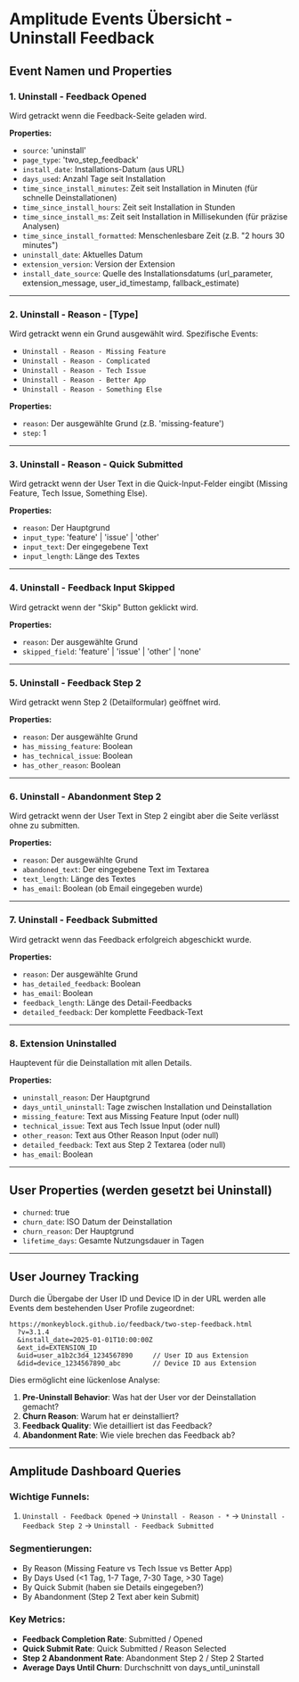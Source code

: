 # Amplitude Events Übersicht - Uninstall Feedback

## Event Namen und Properties

### 1. **Uninstall - Feedback Opened**
Wird getrackt wenn die Feedback-Seite geladen wird.

**Properties:**
- `source`: 'uninstall'
- `page_type`: 'two_step_feedback'
- `install_date`: Installations-Datum (aus URL)
- `days_used`: Anzahl Tage seit Installation
- `time_since_install_minutes`: Zeit seit Installation in Minuten (für schnelle Deinstallationen)
- `time_since_install_hours`: Zeit seit Installation in Stunden
- `time_since_install_ms`: Zeit seit Installation in Millisekunden (für präzise Analysen)
- `time_since_install_formatted`: Menschenlesbare Zeit (z.B. "2 hours 30 minutes")
- `uninstall_date`: Aktuelles Datum
- `extension_version`: Version der Extension
- `install_date_source`: Quelle des Installationsdatums (url_parameter, extension_message, user_id_timestamp, fallback_estimate)

---

### 2. **Uninstall - Reason - [Type]**
Wird getrackt wenn ein Grund ausgewählt wird. Spezifische Events:
- `Uninstall - Reason - Missing Feature`
- `Uninstall - Reason - Complicated`
- `Uninstall - Reason - Tech Issue`
- `Uninstall - Reason - Better App`
- `Uninstall - Reason - Something Else`

**Properties:**
- `reason`: Der ausgewählte Grund (z.B. 'missing-feature')
- `step`: 1

---

### 3. **Uninstall - Reason - Quick Submitted**
Wird getrackt wenn der User Text in die Quick-Input-Felder eingibt (Missing Feature, Tech Issue, Something Else).

**Properties:**
- `reason`: Der Hauptgrund
- `input_type`: 'feature' | 'issue' | 'other'
- `input_text`: Der eingegebene Text
- `input_length`: Länge des Textes

---

### 4. **Uninstall - Feedback Input Skipped**
Wird getrackt wenn der "Skip" Button geklickt wird.

**Properties:**
- `reason`: Der ausgewählte Grund
- `skipped_field`: 'feature' | 'issue' | 'other' | 'none'

---

### 5. **Uninstall - Feedback Step 2**
Wird getrackt wenn Step 2 (Detailformular) geöffnet wird.

**Properties:**
- `reason`: Der ausgewählte Grund
- `has_missing_feature`: Boolean
- `has_technical_issue`: Boolean
- `has_other_reason`: Boolean

---

### 6. **Uninstall - Abandonment Step 2**
Wird getrackt wenn der User Text in Step 2 eingibt aber die Seite verlässt ohne zu submitten.

**Properties:**
- `reason`: Der ausgewählte Grund
- `abandoned_text`: Der eingegebene Text im Textarea
- `text_length`: Länge des Textes
- `has_email`: Boolean (ob Email eingegeben wurde)

---

### 7. **Uninstall - Feedback Submitted**
Wird getrackt wenn das Feedback erfolgreich abgeschickt wurde.

**Properties:**
- `reason`: Der ausgewählte Grund
- `has_detailed_feedback`: Boolean
- `has_email`: Boolean
- `feedback_length`: Länge des Detail-Feedbacks
- `detailed_feedback`: Der komplette Feedback-Text

---

### 8. **Extension Uninstalled**
Hauptevent für die Deinstallation mit allen Details.

**Properties:**
- `uninstall_reason`: Der Hauptgrund
- `days_until_uninstall`: Tage zwischen Installation und Deinstallation
- `missing_feature`: Text aus Missing Feature Input (oder null)
- `technical_issue`: Text aus Tech Issue Input (oder null)
- `other_reason`: Text aus Other Reason Input (oder null)
- `detailed_feedback`: Text aus Step 2 Textarea (oder null)
- `has_email`: Boolean

---

## User Properties (werden gesetzt bei Uninstall)

- `churned`: true
- `churn_date`: ISO Datum der Deinstallation
- `churn_reason`: Der Hauptgrund
- `lifetime_days`: Gesamte Nutzungsdauer in Tagen

---

## User Journey Tracking

Durch die Übergabe der User ID und Device ID in der URL werden alle Events dem bestehenden User Profile zugeordnet:

```
https://monkeyblock.github.io/feedback/two-step-feedback.html
  ?v=3.1.4
  &install_date=2025-01-01T10:00:00Z
  &ext_id=EXTENSION_ID
  &uid=user_a1b2c3d4_1234567890     // User ID aus Extension
  &did=device_1234567890_abc        // Device ID aus Extension
```

Dies ermöglicht eine lückenlose Analyse:
1. **Pre-Uninstall Behavior**: Was hat der User vor der Deinstallation gemacht?
2. **Churn Reason**: Warum hat er deinstalliert?
3. **Feedback Quality**: Wie detailliert ist das Feedback?
4. **Abandonment Rate**: Wie viele brechen das Feedback ab?

---

## Amplitude Dashboard Queries

### Wichtige Funnels:
1. `Uninstall - Feedback Opened` → `Uninstall - Reason - *` → `Uninstall - Feedback Step 2` → `Uninstall - Feedback Submitted`

### Segmentierungen:
- By Reason (Missing Feature vs Tech Issue vs Better App)
- By Days Used (<1 Tag, 1-7 Tage, 7-30 Tage, >30 Tage)
- By Quick Submit (haben sie Details eingegeben?)
- By Abandonment (Step 2 Text aber kein Submit)

### Key Metrics:
- **Feedback Completion Rate**: Submitted / Opened
- **Quick Submit Rate**: Quick Submitted / Reason Selected
- **Step 2 Abandonment Rate**: Abandonment Step 2 / Step 2 Started
- **Average Days Until Churn**: Durchschnitt von days_until_uninstall
